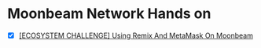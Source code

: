 # Moonbeam Network Hands on

- [x] [[ECOSYSTEM CHALLENGE] Using Remix And MetaMask On Moonbeam](./using-remix-and-metamask-on-moonbeam.md)
